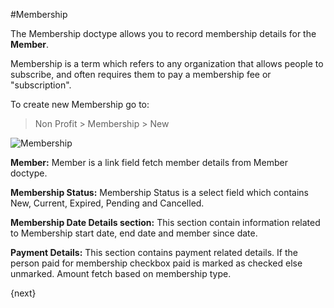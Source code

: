 <!-- add-breadcrumbs -->
#Membership

The Membership doctype allows you to record membership details for the **Member**.

Membership is a term which refers to any organization that allows people to subscribe, and often requires them to pay a membership fee or "subscription".


To create new Membership go to:

> Non Profit > Membership > New

<img class="screenshot" alt="Membership" src="/docs/assets/img/non_profit/membership/membership.png">

**Member:** Member is a link field fetch member details from Member doctype.

**Membership Status:** Membership Status is a select field which contains New, Current, Expired, Pending and Cancelled.

**Membership Date Details section:** This section contain information related to Membership start date, end date and member since date.

**Payment Details:** This section contains payment related details. If the person paid for membership checkbox paid is marked as checked else unmarked.
Amount fetch based on membership type.

{next}